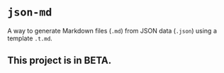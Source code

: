 # `json-md`

A way to generate Markdown files (`.md`) from JSON data (`.json`) using a template `.t.md`.

## This project is in BETA.
